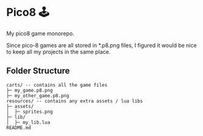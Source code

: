 # Pico8 🕹️
My pico8 game monorepo.

Since pico-8 games are all stored in *.p8.png files, I figured it would be nice to keep all my projects in the same place. 

## Folder Structure
```
carts/ -- contains all the game files
├─ my_game.p8.png
├─ my_other_game.p8.png
resources/ -- contains any extra assets / lua libs
├─ assets/
│  ├─ sprites.png
├─ lib/
│  ├─ my_lib.lua
README.md
```

